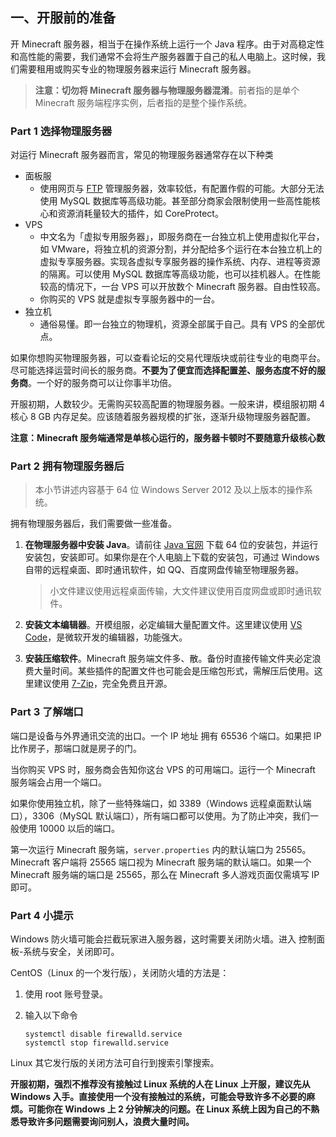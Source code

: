 ## 一、开服前的准备

开 Minecraft 服务器，相当于在操作系统上运行一个 Java 程序。由于对高稳定性和高性能的需要，我们通常不会将生产服务器置于自己的私人电脑上。这时候，我们需要租用或购买专业的物理服务器来运行 Minecraft 服务器。

> **注意：切勿将 Minecraft 服务器与物理服务器混淆**。前者指的是单个 Minecraft 服务端程序实例，后者指的是整个操作系统。

### Part 1 选择物理服务器

对运行 Minecraft 服务器而言，常见的物理服务器通常存在以下种类

- 面板服
  - 使用网页与 [FTP](https://baike.baidu.com/item/FTP%E5%8D%8F%E8%AE%AE/7651119) 管理服务器，效率较低，有配置作假的可能。大部分无法使用 MySQL 数据库等高级功能。甚至部分商家会限制使用一些高性能核心和资源消耗量较大的插件，如 CoreProtect。
- VPS
  - 中文名为「虚拟专用服务器」，即服务商在一台独立机上使用虚拟化平台，如 VMware，将独立机的资源分割，并分配给多个运行在本台独立机上的虚拟专享服务器。实现各虚拟专享服务器的操作系统、内存、进程等资源的隔离。可以使用 MySQL 数据库等高级功能，也可以挂机器人。在性能较高的情况下，一台 VPS 可以开放数个 Minecraft 服务器。自由性较高。
  - 你购买的 VPS 就是虚拟专享服务器中的一台。
- 独立机
  - 通俗易懂。即一台独立的物理机，资源全部属于自己。具有 VPS 的全部优点。

如果你想购买物理服务器，可以查看论坛的交易代理版块或前往专业的电商平台。尽可能选择运营时间长的服务商。**不要为了便宜而选择配置差、服务态度不好的服务商**。一个好的服务商可以让你事半功倍。

开服初期，人数较少。无需购买较高配置的物理服务器。一般来讲，模组服初期 4 核心 8 GB 内存足矣。应该随着服务器规模的扩张，逐渐升级物理服务器配置。

**注意：Minecraft 服务端通常是单核心运行的，服务器卡顿时不要随意升级核心数**

### Part 2 拥有物理服务器后

> 本小节讲述内容基于 64 位 Windows Server 2012 及以上版本的操作系统。

拥有物理服务器后，我们需要做一些准备。

1. **在物理服务器中安装 Java**。请前往 [Java 官网](www.java.com) 下载 64 位的安装包，并运行安装包，安装即可。如果你是在个人电脑上下载的安装包，可通过 Windows 自带的远程桌面、即时通讯软件，如 QQ、百度网盘传输至物理服务器。

   > 小文件建议使用远程桌面传输，大文件建议使用百度网盘或即时通讯软件。

2. **安装文本编辑器**。开模组服，必定编辑大量配置文件。这里建议使用 [VS Code]([https://code.visualstudio.com/](https://code.visualstudio.com/))，是微软开发的编辑器，功能强大。

3. **安装压缩软件**。Minecraft 服务端文件多、散。备份时直接传输文件夹必定浪费大量时间。某些插件的配置文件也可能会是压缩包形式，需解压后使用。这里建议使用 [7-Zip](https://www.7-zip.org/)，完全免费且开源。

### Part 3 了解端口

端口是设备与外界通讯交流的出口。一个 IP 地址 拥有 65536 个端口。如果把 IP 比作房子，那端口就是房子的门。

当你购买 VPS 时，服务商会告知你这台 VPS 的可用端口。运行一个 Minecraft 服务端会占用一个端口。

如果你使用独立机，除了一些特殊端口，如 3389（Windows 远程桌面默认端口），3306（MySQL 默认端口），所有端口都可以使用。为了防止冲突，我们一般使用 10000 以后的端口。

第一次运行 Minecraft 服务端，`server.properties` 内的默认端口为 25565。Minecraft 客户端将 25565 端口视为 Minecraft 服务端的默认端口。如果一个 Minecraft 服务端的端口是 25565，那么在 Minecraft 多人游戏页面仅需填写 IP 即可。

### Part 4 小提示

Windows 防火墙可能会拦截玩家进入服务器，这时需要关闭防火墙。进入 控制面板-系统与安全，关闭即可。

CentOS（Linux 的一个发行版），关闭防火墙的方法是：

1. 使用 root 账号登录。

2. 输入以下命令

   ```
   systemctl disable firewalld.service
   systemctl stop firewalld.service
   ```

Linux 其它发行版的关闭方法可自行到搜索引擎搜索。

**开服初期，强烈不推荐没有接触过 Linux 系统的人在 Linux 上开服，建议先从 Windows 入手。直接使用一个没有接触过的系统，可能会导致许多不必要的麻烦。可能你在 Windows 上 2 分钟解决的问题。在 Linux 系统上因为自己的不熟悉导致许多问题需要询问别人，浪费大量时间。**